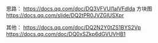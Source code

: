 思路： https://docs.qq.com/doc/DQ3VFVUl1alVFdlda
方块图 https://docs.qq.com/slide/DQ2tPR0JVZGlUSXpr

其他：
https://docs.qq.com/doc/DQ2N2Y0tZS1BYS2Vp
https://docs.qq.com/doc/DQ0xSZkp6dGVUVHB1
